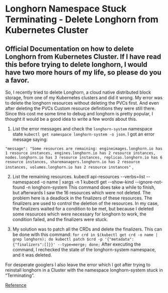 # Longhorn Namespace Stuck Terminating - Delete Longhorn from Kubernetes Cluster

## Official Documentation on how to delete Longhorn from Kubernetes Cluster. If I have read this before trying to delete longhorn, I would have two more hours of my life, so please do you a favor.

So, I recently tried to delete Longhorn, a cloud native distributed block storage, from one of my Kubernetes clusters and did it wrong. My error was to delete the longhorn resources without deleting the PVCs first. And even after deleting the PVCs Custom resource definitions they were still there. Since this cost me some time to debug and longhorn is pretty popular, I thought it would be a good idea to write a few words about this.

1. List the error messages and check the `longhorn-system` namespace state `kubectl get namespace longhorn-system -o json`. I got an error message saying:

```"message": "Some resources are remaining: engineimages.longhorn.io has 1 resource instances, engines.longhorn.io has 2 resource instances, nodes.longhorn.io has 3 resource instances, replicas.longhorn.io has 6 resource instances, sharemanagers.longhorn.io has 2 resource instances, volumes.longhorn.io has 2 resource instances"``` ,

2. List the remaining resources. kubectl api-resources --verbs=list --namespaced -o name | xargs -n 1 kubectl get --show-kind --ignore-not-found -n longhorn-system This command does take a while to finish, but afterwards I saw the 16 resources which were not deleted. The problem here is a deadlock in the finalizers of these resources. The finalizers are used to control the deletion of the resources. In my case, the finalizers waited for a condition to be met, but because I deleted some resources which were necessary for longhorn to work, the condition failed, and the finalizers were stuck.

3. My solution was to patch all the CRDs and delete the finalizers. This can be done with this command: `for crd in $(kubectl get crd -o name | grep longhorn); do kubectl patch $crd -p '{"metadata":{"finalizers":[]}}' --type=merge; done;` After executing the command, I rechecked the state of the longhorn-system namespace, and it was deleted.

For desperate googlers I also leave the error which I got after trying to reinstall longhorn in a Cluster with the namespace longhorn-system stuck in “Terminating”.


[Reference](https://avasdream.engineer/kubernetes-longhorn-stuck-terminating)
